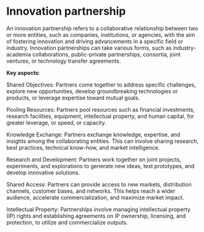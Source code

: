 # Innovation partnership

An innovation partnership refers to a collaborative relationship between two or more entities, such as companies, institutions, or agencies, with the aim of fostering innovation and driving advancements in a specific field or industry. Innovation partnerships can take various forms, such as industry-academia collaborations, public-private partnerships, consortia, joint ventures, or technology transfer agreements.

**Key aspects**:

Shared Objectives: Partners come together to address specific challenges, explore new opportunities,  develop groundbreaking technologies or products, or leverage expertise toward mutual goals.

Pooling Resources: Partners pool resources such as financial investments, research facilities, equipment, intellectual property, and human capital, for greater leverage, or speed, or capacity.

Knowledge Exchange: Partners exchange knowledge, expertise, and insights among the collaborating entities. This can involve sharing research, best practices, technical know-how, and market intelligence.

Research and Development: Partners work together on joint projects, experiments, and explorations to generate new ideas, test prototypes, and develop innovative solutions.

Shared Access: Partners can provide access to new markets, distribution channels, customer bases, and networks. This helps reach a wider audience, accelerate commercialization, and maximize market impact.

Intellectual Property: Partnerships involve managing intellectual property (IP) rights and establishing  agreements on IP ownership, licensing, and protection, to utilize and commercialize outputs.
